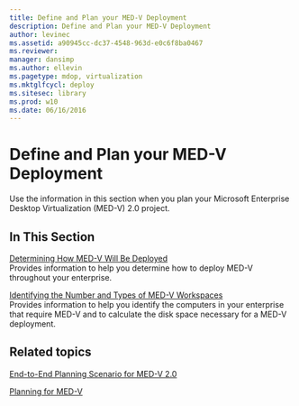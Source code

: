 ```yaml
---
title: Define and Plan your MED-V Deployment
description: Define and Plan your MED-V Deployment
author: levinec
ms.assetid: a90945cc-dc37-4548-963d-e0c6f8ba0467
ms.reviewer: 
manager: dansimp
ms.author: ellevin
ms.pagetype: mdop, virtualization
ms.mktglfcycl: deploy
ms.sitesec: library
ms.prod: w10
ms.date: 06/16/2016
---
```



# Define and Plan your MED-V Deployment


Use the information in this section when you plan your Microsoft Enterprise Desktop Virtualization (MED-V) 2.0 project.

## In This Section


<a href="" id="determining-how-med-v-will-be-deployed"></a>[Determining How MED-V Will Be Deployed](determining-how-med-v-will-be-deployed.md)  
Provides information to help you determine how to deploy MED-V throughout your enterprise.

<a href="" id="identifying-the-number-and-types-of-med-v-workspaces"></a>[Identifying the Number and Types of MED-V Workspaces](identifying-the-number-and-types-of-med-v-workspaces.md)  
Provides information to help you identify the computers in your enterprise that require MED-V and to calculate the disk space necessary for a MED-V deployment.

## Related topics


[End-to-End Planning Scenario for MED-V 2.0](end-to-end-planning-scenario-for-med-v-20.md)

[Planning for MED-V](planning-for-med-v.md)

 

 






